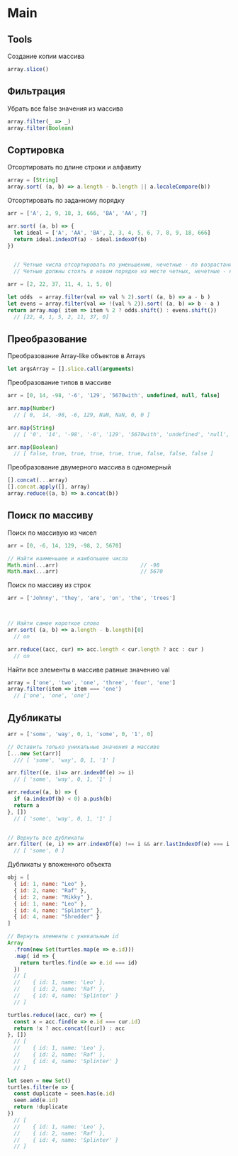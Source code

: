 # Main



## Tools
Создание копии массива
``` javascript
array.slice()
```






## Фильтрация
Убрать все false значения из массива
``` javascript
array.filter(_ => _)
array.filter(Boolean)
```





## Сортировка
Отсортировать по длине строки и алфавиту
``` javascript
array = [String]
array.sort( (a, b) => a.length - b.length || a.localeCompare(b))
```


Отсортировать по заданному порядку
``` javascript
arr = ['A', 2, 9, 18, 3, 666, 'BA', 'AA', 7]

arr.sort( (a, b) => {
  let ideal = ['A', 'AA', 'BA', 2, 3, 4, 5, 6, 7, 8, 9, 18, 666]
  return ideal.indexOf(a) - ideal.indexOf(b)
})


  // Четные числа отсортировать по уменьшению, нечетные - по возрастанию
  // Четные должны стоять в новом порядке на месте четных, нечетные - на месте нечетных

arr = [2, 22, 37, 11, 4, 1, 5, 0]

let odds  = array.filter(val => val % 2).sort( (a, b) => a - b )
let evens = array.filter(val => !(val % 2)).sort( (a, b) => b - a )
return array.map( item => item % 2 ? odds.shift() : evens.shift())
  // [22, 4, 1, 5, 2, 11, 37, 0]
```



## Преобразование
Преобразование Array-like объектов в Arrays
``` javascript
let argsArray = [].slice.call(arguments)
```



Преобразование типов в массиве
``` javascript
arr = [0, 14, -98, '-6', '129', '5670with', undefined, null, false]

arr.map(Number)
  // [ 0,  14, -98, -6, 129, NaN, NaN, 0, 0 ]

arr.map(String)
  // [ '0', '14', '-98', '-6', '129', '5670with', 'undefined', 'null', 'false' ]

arr.map(Boolean)
  // [ false, true, true, true, true, true, false, false, false ]
```



Преобразование двумерного массива в одномерный
``` javascript
[].concat(...array)
[].concat.apply([], array)
array.reduce((a, b) => a.concat(b))
```





## Поиск по массиву
Поиск по массивую из чисел
``` javascript
arr = [0, -6, 14, 129, -98, 2, 5670]

// Найти наименьшее и наибольшее числа
Math.min(...arr)                          // -98
Math.max(...arr)                          // 5670
```



Поиск по массиву из строк
``` javascript
arr = ['Johnny', 'they', 'are', 'on', 'the', 'trees']



// Найти самое короткое слово
arr.sort( (a, b) => a.length - b.length)[0]
  // on

arr.reduce((acc, cur) => acc.length < cur.length ? acc : cur )
  // on
```



Найти все элементы в массиве равные значению val
``` javascript
array = ['one', 'two', 'one', 'three', 'four', 'one']
array.filter(item => item === 'one')
  // ['one', 'one', 'one']
```



## Дубликаты
``` javascript
arr = ['some', 'way', 0, 1, 'some', 0, '1', 0]

// Оставить только уникальные значения в массиве
[...new Set(arr)]
  /// [ 'some', 'way', 0, 1, '1' ]

arr.filter((e, i)=> arr.indexOf(e) >= i)
  // [ 'some', 'way', 0, 1, '1' ]

arr.reduce((a, b) => {
  if (a.indexOf(b) < 0) a.push(b)
  return a
}, [])
  // [ 'some', 'way', 0, 1, '1' ]


// Вернуть все дубликаты
arr.filter( (e, i) => arr.indexOf(e) !== i && arr.lastIndexOf(e) === i )
  // [ 'some', 0 ]
```



Дубликаты у вложенного объекта
``` javascript
obj = [
  { id: 1, name: "Leo" },
  { id: 2, name: "Raf" },
  { id: 2, name: "Mikky" },
  { id: 1, name: "Leo" },
  { id: 4, name: "Splinter" },
  { id: 4, name: "Shredder" }
]

// Вернуть элементы с уникальным id
Array
  .from(new Set(turtles.map(e => e.id)))
  .map( id => {
    return turtles.find(e => e.id === id)
  })
  // [
  //    { id: 1, name: 'Leo' },
  //    { id: 2, name: 'Raf' },
  //    { id: 4, name: 'Splinter' }
  // ]

turtles.reduce((acc, cur) => {
  const x = acc.find(e => e.id === cur.id)
  return !x ? acc.concat([cur]) : acc
}, [])
  // [
  //    { id: 1, name: 'Leo' },
  //    { id: 2, name: 'Raf' },
  //    { id: 4, name: 'Splinter' }
  // ]

let seen = new Set()
turtles.filter(e => {
  const duplicate = seen.has(e.id)
  seen.add(e.id)
  return !duplicate
})
  // [
  //    { id: 1, name: 'Leo' },
  //    { id: 2, name: 'Raf' },
  //    { id: 4, name: 'Splinter' }
  // ]
```





